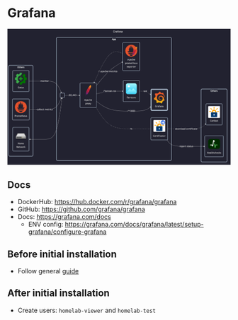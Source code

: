 # Grafana

![diagram](../../docs/diagrams/out/apps/grafana.png)

## Docs

- DockerHub: <https://hub.docker.com/r/grafana/grafana>
- GitHub: <https://github.com/grafana/grafana>
- Docs: <https://grafana.com/docs>
    - ENV config: <https://grafana.com/docs/grafana/latest/setup-grafana/configure-grafana>

## Before initial installation

- Follow general [guide](../../docs/Checklist%20for%20new%20docker-apps.md)

## After initial installation

- Create users: `homelab-viewer` and `homelab-test`
